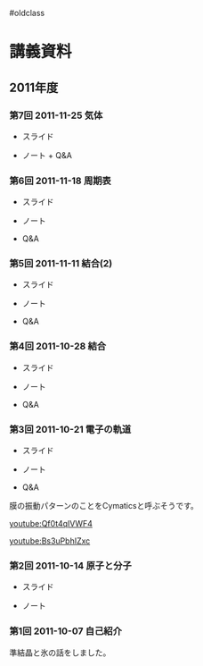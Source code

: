 #oldclass


# 講義資料


## 2011年度


### 第7回 2011-11-25 気体

* スライド
[](storage:教養物理化学2011/2011-11-25slide7.pdf)

* ノート + Q&A
[](storage:教養物理化学2011/2011-11-25note7.pdf)


### 第6回 2011-11-18 周期表

* スライド
[](storage:教養物理化学2011/2011-11-18slide6.pdf)

* ノート
[](storage:教養物理化学2011/2011-11-18note6.pdf)

* Q&A
[](storage:教養物理化学2011/2011-11-18qa6.pdf)


### 第5回 2011-11-11 結合(2)

* スライド
[](storage:教養物理化学2011/2011-11-11slide5.pdf)

* ノート
[](storage:教養物理化学2011/2011-11-11note5.pdf)

* Q&A
[](storage:教養物理化学2011/2011-11-11qa5.pdf)


### 第4回 2011-10-28 結合

* スライド
[](storage:教養物理化学2011/2011-10-28slide4.pdf)

* ノート
[](storage:教養物理化学2011/2011-10-28note4.pdf)

* Q&A
[](storage:教養物理化学2011/2011-10-28qa4.pdf)


### 第3回 2011-10-21 電子の軌道

* スライド
[](storage:教養物理化学2011/2011-10-21slide3.pdf)

* ノート
[](storage:教養物理化学2011/2011-10-21note3.pdf)

* Q&A
[](storage:教養物理化学2011/2011-10-21qa3.pdf)

膜の振動パターンのことをCymaticsと呼ぶそうです。

[youtube:Qf0t4qIVWF4](youtube:Qf0t4qIVWF4)

[youtube:Bs3uPbhIZxc](youtube:Bs3uPbhIZxc)


### 第2回 2011-10-14 原子と分子

* スライド
[](storage:教養物理化学2011/2011-10-14slide2.key.pdf)

* ノート
[](storage:教養物理化学2011/2011-10-14note2.pdf)


### 第1回 2011-10-07 自己紹介

準結晶と氷の話をしました。

<!--  -->
